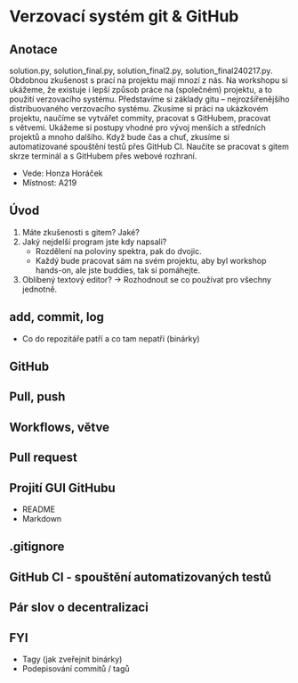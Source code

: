 Verzovací systém git & GitHub
=============================

## Anotace

solution.py, solution_final.py, solution_final2.py, solution_final240217.py.
Obdobnou zkušenost s prací na projektu mají mnozí z nás. Na workshopu si ukážeme,
že existuje i lepší způsob práce na (společném) projektu, a to použití verzovacího systému.
Představíme si základy gitu – nejrozšířenějšího distribuovaného verzovacího
systému. Zkusíme si práci na ukázkovém projektu, naučíme se vytvářet commity,
pracovat s GitHubem, pracovat s větvemi. Ukážeme si postupy vhodné pro vývoj
menších a středních projektů a mnoho dalšího. Když bude čas a chuť, zkusíme
si automatizované spouštění testů přes GitHub CI. Naučíte se pracovat s gitem
skrze terminál a s GitHubem přes webové rozhraní.

* Vede: Honza Horáček
* Místnost: A219

## Úvod

1. Máte zkušenosti s gitem? Jaké?
2. Jaký nejdelší program jste kdy napsali?
   - Rozdělení na poloviny spektra, pak do dvojic.
   - Každý bude pracovat sám na svém projektu, aby byl workshop hands-on, ale
     jste buddies, tak si pomáhejte.
3. Oblíbený textový editor? → Rozhodnout se co používat pro všechny jednotně.

## add, commit, log

* Co do repozitáře patří a co tam nepatří (binárky)

## GitHub

## Pull, push

## Workflows, větve

## Pull request

## Projití GUI GitHubu

* README
* Markdown

## .gitignore

## GitHub CI - spouštění automatizovaných testů

## Pár slov o decentralizaci

## FYI

* Tagy (jak zveřejnit binárky)
* Podepisování commitů / tagů
